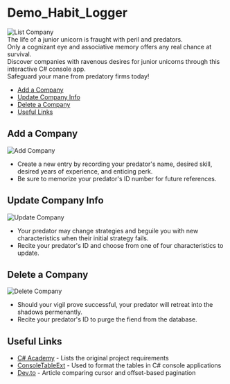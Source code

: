 # Demo_Habit_Logger
![List Company](https://i.imgur.com/DYIPTgo.gif)  
The life of a junior unicorn is fraught with peril and predators.  
Only a cognizant eye and associative memory offers any real chance at survival.  
Discover companies with ravenous desires for junior unicorns through this interactive C# console app.   
Safeguard your mane from predatory firms today!

  * [Add a Company](#add-a-company)
  * [Update Company Info](#update-company-info)
  * [Delete a Company](#delete-a-company)
  * [Useful Links](#useful-links)

## Add a Company
![Add Company](https://i.imgur.com/9IFn9JE.gif)
* Create a new entry by recording your predator's name, desired skill, desired years of experience, and enticing perk.
* Be sure to memorize your predator's ID number for future references.

## Update Company Info
![Update Company](https://i.imgur.com/6gYRiEv.gif)
* Your predator may change strategies and beguile you with new characteristics when their initial strategy fails.
* Recite your predator's ID and choose from one of four characteristics to update. 

## Delete a Company
![Delete Company](https://i.imgur.com/Auywocr.gif)
* Should your vigil prove successful, your predator will retreat into the shadows permenantly.
* Recite your predator's ID to purge the fiend from the database.

## Useful Links
* [C# Academy](https://www.thecsharpacademy.com/project/12) - Lists the original project requirements
* [ConsoleTableExt](https://github.com/minhhungit/ConsoleTableExt) - Used to format the tables in C# console applications
* [Dev.to](https://dev.to/appwrite/this-is-why-you-should-use-cursor-pagination-4nh5) - Article comparing cursor and offset-based pagination
